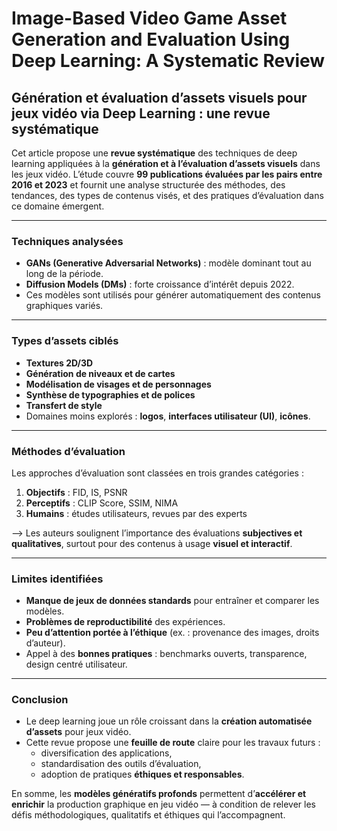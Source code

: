 # Image-Based Video Game Asset Generation and Evaluation Using Deep Learning: A Systematic Review
## Génération et évaluation d’assets visuels pour jeux vidéo via Deep Learning : une revue systématique

Cet article propose une **revue systématique** des techniques de deep learning appliquées à la **génération et à l’évaluation d’assets visuels** dans les jeux vidéo. L’étude couvre **99 publications évaluées par les pairs entre 2016 et 2023** et fournit une analyse structurée des méthodes, des tendances, des types de contenus visés, et des pratiques d’évaluation dans ce domaine émergent.

---

### Techniques analysées

- **GANs (Generative Adversarial Networks)** : modèle dominant tout au long de la période.
- **Diffusion Models (DMs)** : forte croissance d’intérêt depuis 2022.
- Ces modèles sont utilisés pour générer automatiquement des contenus graphiques variés.

---

### Types d’assets ciblés

- **Textures 2D/3D**
- **Génération de niveaux et de cartes**
- **Modélisation de visages et de personnages**
- **Synthèse de typographies et de polices**
- **Transfert de style**
- Domaines moins explorés : **logos**, **interfaces utilisateur (UI)**, **icônes**.

---

### Méthodes d’évaluation

Les approches d’évaluation sont classées en trois grandes catégories :

1. **Objectifs** : FID, IS, PSNR
2. **Perceptifs** : CLIP Score, SSIM, NIMA
3. **Humains** : études utilisateurs, revues par des experts

--> Les auteurs soulignent l’importance des évaluations **subjectives et qualitatives**, surtout pour des contenus à usage **visuel et interactif**.

---

### Limites identifiées

- **Manque de jeux de données standards** pour entraîner et comparer les modèles.
- **Problèmes de reproductibilité** des expériences.
- **Peu d’attention portée à l’éthique** (ex. : provenance des images, droits d’auteur).
- Appel à des **bonnes pratiques** : benchmarks ouverts, transparence, design centré utilisateur.

---

### Conclusion

- Le deep learning joue un rôle croissant dans la **création automatisée d’assets** pour jeux vidéo.
- Cette revue propose une **feuille de route** claire pour les travaux futurs :
  - diversification des applications,
  - standardisation des outils d’évaluation,
  - adoption de pratiques **éthiques et responsables**.

En somme, les **modèles génératifs profonds** permettent d’**accélérer et enrichir** la production graphique en jeu vidéo — à condition de relever les défis méthodologiques, qualitatifs et éthiques qui l’accompagnent.
